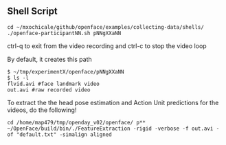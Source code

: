 Shell Script
---

```
cd ~/mxochicale/github/openface/examples/collecting-data/shells/
./openface-participantNN.sh pNNgXXaNN
```
ctrl-q to exit from the video recording
and ctrl-c to stop the video loop


By default, it creates this path
```
$ ~/tmp/experimentX/openface/pNNgXXaNN
$ ls -l
flvid.avi #face landmark video
out.avi #raw recorded video
```


To extract the the head pose estimation 
and Action Unit predictions for the videos,
do the following!


```
cd /home/map479/tmp/openday_v02/openface/ p**
~/OpenFace/build/bin/./FeatureExtraction -rigid -verbose -f out.avi -of "default.txt" -simalign aligned
```
